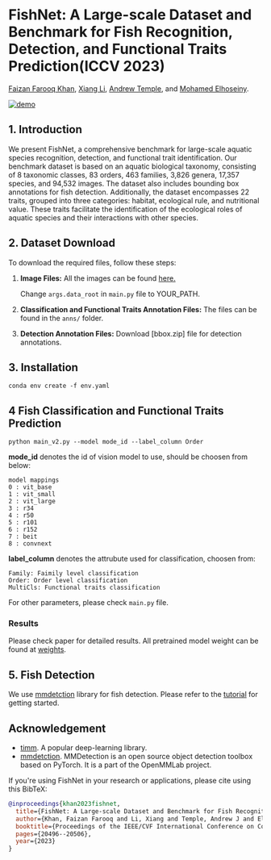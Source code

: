 # FishNet: A Large-scale Dataset and Benchmark for Fish Recognition, Detection, and Functional Traits Prediction(ICCV 2023)

[Faizan Farooq Khan](https://faixan-khan.github.io/), [Xiang Li](https://xiangli.ac.cn/), [Andrew Temple](https://reefecology.kaust.edu.sa/people/details/andrew-temple),  and [Mohamed Elhoseiny](https://www.mohamed-elhoseiny.com/). 


[![demo](fig/teaser-1.png)](https://fishnet-2023.github.io/)


## 1. Introduction

We present FishNet, a comprehensive benchmark for large-scale aquatic species recognition, detection, and functional trait identification. Our benchmark dataset is based on an aquatic biological taxonomy, consisting of 8 taxonomic classes, 83 orders, 463 families, 3,826 genera, 17,357 species, and 94,532 images. The dataset also includes bounding box annotations for fish detection. Additionally, the dataset encompasses 22 traits, grouped into three categories: habitat, ecological rule, and nutritional value. These traits facilitate the identification of the ecological roles of aquatic species and their interactions with other species.


## 2. Dataset Download

To download the required files, follow these steps:

1. **Image Files:**
   All the images can be found [here.](https://drive.google.com/file/d/1mqLoap9QIVGYaPJ7T_KSBfLxJOg2yFY3/view?usp=sharing)

   Change ```args.data_root``` in ```main.py``` file to YOUR_PATH.

2. **Classification and Functional Traits Annotation Files:**
   The files can be found in the ```anns/``` folder.

3. **Detection Annotation Files:**
   Download [bbox.zip] file for detection annotations. 

## 3. Installation
```conda env create -f env.yaml```

## 4 Fish Classification and Functional Traits Prediction

```python main_v2.py --model mode_id --label_column Order```

**mode_id** denotes the id of vision model to use, should be choosen from below:
```
model mappings
0 : vit_base
1 : vit_small
2 : vit_large
3 : r34
4 : r50
5 : r101
6 : r152
7 : beit
8 : convnext
```

**label_column** denotes the attrubute used for classification, choosen from: 
```
Family: Faimily level classification
Order: Order level classification
MultiCls: Functional traits classification
```

For other parameters, please check ```main.py``` file.


### Results
Please check paper for detailed results. All pretrained model weight can be found at [weights](https://drive.google.com/drive/folders/16ZsE4hchfvXulVguKmen0yHBePaey57j?usp=sharing).

## 5. Fish Detection
We use [mmdetction](https://github.com/open-mmlab/mmdetection) library for fish detection. Please refer to the [tutorial](https://github.com/xy-guo/mmdetection_kitti/blob/dev/demo/MMDet_Tutorial.ipynb) for getting started.

## Acknowledgement
+ [timm](https://timm.fast.ai/). A popular deep-learning library.
+ [mmdetction](https://github.com/open-mmlab/mmdetection). MMDetection is an open source object detection toolbox based on PyTorch. It is a part of the OpenMMLab project.

If you're using FishNet in your research or applications, please cite using this BibTeX:

```bibtex
@inproceedings{khan2023fishnet,
  title={FishNet: A Large-scale Dataset and Benchmark for Fish Recognition, Detection, and Functional Trait Prediction},
  author={Khan, Faizan Farooq and Li, Xiang and Temple, Andrew J and Elhoseiny, Mohamed},
  booktitle={Proceedings of the IEEE/CVF International Conference on Computer Vision},
  pages={20496--20506},
  year={2023}
}
```